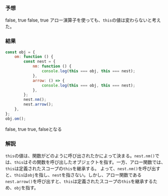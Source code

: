 ### 予想
false, true
false, true
アロー演算子を使っても、`this`の値は変わらないと考えた。

### 結果
```javascript
const obj = {
    om: function () {
        const nest = {
            nm: function () {
                console.log(this === obj, this === nest);
            },
            arrow: () => {
                console.log(this === obj, this === nest);
            },
        };
        nest.nm();
        nest.arrow();
    },
};
obj.om();
```
false, true
true, falseとなる

### 解説
`this`の値は、関数がどのように呼び出されたかによって決まる。`nest.nm()`では、`this`はその関数を呼び出したオブジェクトを指す。一方、アロー関数では、`this`は定義されたスコープの`this`を継承する。
よって、`nest.nm()`を呼び出すと、`this`は`obj`を指し、`nest`を指さない。しかし、アロー関数である`nest.arrow()`を呼び出すと、`this`は定義されたスコープの`this`を継承するため、`obj`を指す。


